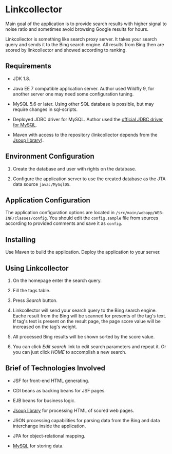 # Linkcollector

Main goal of the application is to provide search results with higher
signal to noise ratio and sometimes avoid browsing Google results for hours.

Linkcollector is something like search proxy server. It takes your search
query and sends it to the Bing search engine. All results from Bing then
are scored by linkcollector and showed according to ranking.

## Requirements

 * JDK 1.8.

 * Java EE 7 compatible application server. Author used Wildfly 9, for
 another server one may need some configuration tuning.

 * MySQL 5.6 or later. Using other SQL database is possible, but may require changes
in sql-scripts.

 * Deployed JDBC driver for MySQL. Author used the [official JDBC driver
 for MySQL](http://dev.mysql.com/downloads/connector/j/).

 * Maven with access to the repository (linkcollector depends from the [Jsoup library](http://jsoup.org)).

## Environment Configuration

1. Create the database and user with rights on the database.

2. Configure the application server to use the created database as the JTA
data source `java:/MySqlDS`.


## Application Configuration

The application configuration options are located in
`/src/main/webapp/WEB-INF/classes/config`.
You should edit the `config.sample` file from sources according to provided
comments and save it as `config`.

## Installing

Use Maven to build the application. Deploy the application to your server.

## Using Linkcollector

1. On the homepage enter the search query.

2. Fill the tags table.

3. Press _Search_ button.

4. Linkcollector will send your search query to the Bing search engine. Eache result from
the Bing will be scanned for presents of the tag's text. If tag's text is present on the result
page, the page score value will be increased on the tag's weight.

5. All processed Bing results will be shown sorted by the score value.

6. You can click _Edit search_ link to edit search parameters and repeat it. Or you can 
just click _HOME_ to accomplish a new search.

## Brief of Technologies Involved

* JSF for front-end HTML generating.

* CDI beans as backing beans for JSF pages.

* EJB beans for business logic.

* [Jsoup library](http://jsoup.org/) for processing HTML of scored web pages.

* JSON processing capabilities for parsing data from the Bing and
data interchange inside the application.

* JPA for object-relational mapping.

* [MySQL](https://www.mysql.com/) for storing data.
